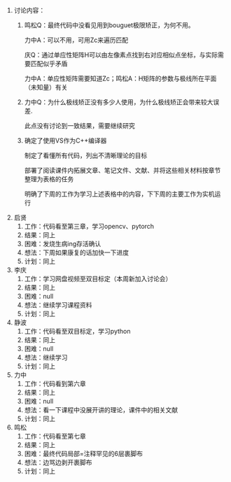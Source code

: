 1. 讨论内容：
    1. 鸣松Q：最终代码中没看见用到bouguet极限矫正，为何不用。
       
       力中A：可以不用，可用Zc来遍历匹配
       
       庆Q：通过单应性矩阵H可以由左像素点找到右对应相似点坐标，与实际需要匹配似乎矛盾
       
       力中A：单应性矩阵需要知道Zc；鸣松A：H矩阵的参数与极线所在平面（未知量）有关
    2. 力中Q：为什么极线矫正没有多少人使用，为什么极线矫正会带来较大误差.
       
       此点没有讨论到一致结果，需要继续研究
    3. 确定了使用VS作为C++编译器
       
       制定了看懂所有代码，列出不清晰理论的目标
       
       部署了阅读课件内拓展文章、笔记文件、文献、并将这些相关材料按章节整理为表格的任务
       
       明确了下周的工作为学习上述表格中的内容，下下周的主要工作为实机运行
1. 启贤
    1. 工作：代码看至第三章，学习opencv、pytorch
    1. 结果：同上
    1. 困难：发烧生病ing存活确认
    1. 想法：下周如果康复的话加快一下进度
    1. 计划：同上
1. 李庆
    1. 工作：学习网盘视频至双目标定（本周新加入讨论会）
    1. 结果：同上
    1. 困难：null
    1. 想法：继续学习课程资料
    1. 计划：同上
1. 静波
    1. 工作：代码看至双目标定，学习python
    1. 结果：同上
    1. 困难：null
    1. 想法：继续学习
    1. 计划：同上
1. 力中
    1. 工作：代码看到第六章
    1. 结果：同上
    1. 困难：null
    1. 想法：看一下课程中没展开讲的理论，课件中的相关文献
    1. 计划：同上
1. 鸣松
    1. 工作：代码看至第七章
    1. 结果：同上
    1. 困难：最终代码局部=注释罕见的6层裹脚布
    1. 想法：边骂边剥开裹脚布
    1. 计划：同上
